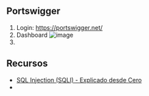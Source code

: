 
## Portswigger

1. Login: https://portswigger.net/ 
2. Dashboard
![image](https://github.com/Fz3r0/Fz3r0_-_SQLi/assets/94720207/e31dc3ae-9323-4442-94fe-fd5cd3cb6652)
3. 




## Recursos

- [SQL Injection (SQLI) - Explicado desde Cero](https://www.youtube.com/watch?v=C-FiImhUviM)
- [](https://infosecmachines.io/)
